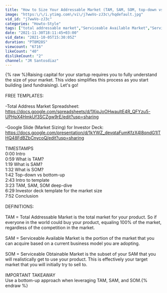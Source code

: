 ```yaml
---
title: "How to Size Your Addressable Market (TAM, SAM, SOM, top-down vs. bottom-up)"
image: "https:\/\/i.ytimg.com\/vi\/j7wwVo-zJ3c\/hqdefault.jpg"
vid_id: "j7wwVo-zJ3c"
categories: "Howto-Style"
tags: ["total addressable market","Serviceable Available Market","Serviceable Obtainable Market"]
date: "2021-11-30T18:11:45+03:00"
vid_date: "2021-10-05T15:30:05Z"
duration: "PT8M28S"
viewcount: "6716"
likeCount: "40"
dislikeCount: "2"
channel: "JR Santosdiaz"
---
```

{% raw %}Raising capital for your startup requires you to fully understand the size of your market. This video simplifies this process as you start building (and fundraising). Let's go!<br /><br />FREE TEMPLATES:<br /><br />-Total Address Market Spreadsheet:<br /><a rel="nofollow" target="blank" href="https://docs.google.com/spreadsheets/d/1XipJoOHwaultE4R_QFYzu5-UPHpX4HmkUf3SCZgw9rE/edit?usp=sharing">https://docs.google.com/spreadsheets/d/1XipJoOHwaultE4R_QFYzu5-UPHpX4HmkUf3SCZgw9rE/edit?usp=sharing</a><br /><br />-Google Slide (Market Sizing) for Investor Deck:<br /><a rel="nofollow" target="blank" href="https://docs.google.com/presentation/d/1kYWZ_devqtaFumKfzX4l8qndG1lTHQ48FdBZbCnycoQ/edit?usp=sharing">https://docs.google.com/presentation/d/1kYWZ_devqtaFumKfzX4l8qndG1lTHQ48FdBZbCnycoQ/edit?usp=sharing</a><br /><br />TIMESTAMPS<br />0:00 Intro<br />0:59 What is TAM?<br />1:19 What is SAM?<br />1:32 What is SOM?<br />1:42 Top-down vs bottom-up <br />2:43 Intro to template <br />3:23 TAM, SAM, SOM deep-dive<br />6:29 Investor deck template for the market size <br />7:52 Conclusion<br /><br />DEFINITIONS:<br /><br />TAM = Total Addressable Market is the total market for your product. So if everyone in the world could buy your product, equaling 100% of the market, regardless of the competition in the market.<br /><br />SAM = Serviceable Available Market is the portion of the market that you can acquire based on a current business model you are adopting. <br /><br />SOM = Serviceable Obtainable Market is the subset of your SAM that you will realistically get to use your product. This is effectively your target market that you will initially try to sell to.<br /><br />IMPORTANT TAKEAWAY<br />Use a bottom-up approach when leveraging TAM, SAM, and SOM.{% endraw %}
